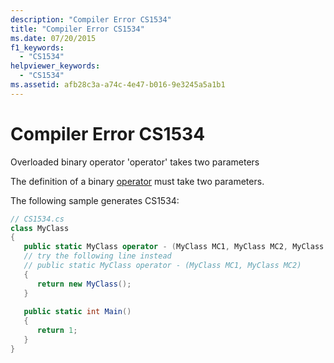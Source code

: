 ```yaml
---
description: "Compiler Error CS1534"
title: "Compiler Error CS1534"
ms.date: 07/20/2015
f1_keywords: 
  - "CS1534"
helpviewer_keywords: 
  - "CS1534"
ms.assetid: afb28c3a-a74c-4e47-b016-9e3245a5a1b1
---
```

# Compiler Error CS1534
Overloaded binary operator 'operator' takes two parameters  
  
 The definition of a binary [operator](../language-reference/operators/operator-overloading.md) must take two parameters.  
  
 The following sample generates CS1534:  
  
```csharp  
// CS1534.cs  
class MyClass  
{  
   public static MyClass operator - (MyClass MC1, MyClass MC2, MyClass MC3)   // CS1534  
   // try the following line instead  
   // public static MyClass operator - (MyClass MC1, MyClass MC2)  
   {  
      return new MyClass();  
   }  
  
   public static int Main()  
   {  
      return 1;  
   }  
}  
```
